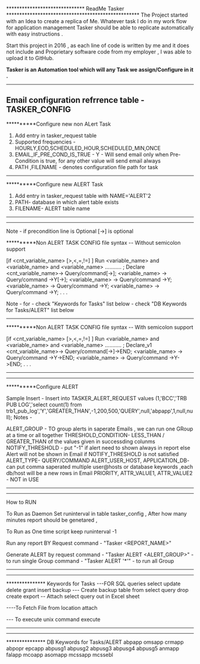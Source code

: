 ****************************** ReadMe Tasker  ***************************************************
The Project started with an Idea to create a replica of Me.
Whatever task I do in my work flow for application management Tasker should be able to replicate automatically  with easy instructions .

Start this project in 2016 , as each line of code is written by me and it does not include and Proprietary software code from my employer ,
I was able to upload it to GitHub.

<b>Tasker is an Automation tool which will any Task we assign/Configure in it .</b>




-----------------------------------------------------------
Email configuration refrrence table - TASKER_CONFIG
---------------------------------------------------------------

**********Configure new non ALert Task 
1) Add entry in tasker_request table 
2) Supported frequencies - HOURLY,EOD,SCHEDULED_HOUR,SCHEDULED_MIN,ONCE
3) EMAIL_IF_PRE_COND_IS_TRUE - Y - Will send email only when Pre-Condition is true, for any other value will send email always 
4) PATH ,FILENAME - denotes configuration file path for task

---------------------------------------------------------------

**********Configure new ALERT Task 
1) Add entry in tasker_request table with NAME='ALERT'2
2) PATH- database in which alert table exists 
3) FILENAME- ALERT table name 

---------------------------------------------------------------
--------------------------------------------------------------

Note - 
	if precondition line is Optional
	[-><dbkeyword>] is optional


**********Non ALERT TASK CONFIG file syntax -- Without semicolon support

[if <cnt_variable_name> [>,<,=,!=] <value>]
Run <keyword> <variable_name> and <keyword> <variable_name> and <keyword> <variable_name> ........... ;
Declare
<cnt_variable_name>-> Query/command[-><dbkeyword>];
<variable_name> -> Query/command ->Y[-><dbkeyword>];
<variable_name> -> Query/command ->Y;
<variable_name> -> Query/command ->Y;
<variable_name> -> Query/command ->Y;
.
.
.

Note - 
	for <keyword>  - check "Keywords for Tasks" list below 
	<dbkeyword>    - check "DB Keywords for Tasks/ALERT" list below 


---------------------------------------------------------------
**********Non ALERT TASK CONFIG file syntax -- With semicolon support

[if <cnt_variable_name> [>,<,=,!=] <value>]
Run <keyword> <variable_name> and <keyword> <variable_name> and <keyword> <variable_name> ........... ;
Declare_v1
<cnt_variable_name>-> Query/command[-><dbkeyword>]->END;
<variable_name> -> Query/command ->Y->END;
<variable_name> -> Query/command ->Y->END;
.
.
.


---------------------------------------------------------------
--------------------------------------------------------------

**********Configure ALERT

Sample Insert - Insert into TASKER_ALERT_REQUEST values (1,'BCC','TRB PUB LOG','select count(1) from trb1_pub_log','Y','GREATER_THAN',-1,200,500,'QUERY',null,'abpapp',1,null,null);
Notes -

ALERT_GROUP - TO group alerts in saperate Emails , we can run one GRoup at a time or all together 
THRESHOLD_CONDITION- LESS_THAN / GREATER_THAN of the values given in successding colunms
NOTIFY_THRESHOLD - put "-1" if alert need to shown always in report else Alert will not be shown in Email if NOTIFY_THRESHOLD is not satisfied
ALERT_TYPE- QUERY/COMMAND
ALERT_USER_HOST, APPLICATION_DB- can put comma saperated multiple user@hosts or database keywords ,each db/host will be a new rows in Email
PRIORITY, ATTR_VALUE1, ATTR_VALUE2 - NOT in USE 




---------------------------------------------------------------
--------------------------------------------------------------
How to RUN 

To Run as Daemon 
Set runinterval in table tasker_config , After how many minutes report should be genetared ,

To Run as One time script keep runinterval  -1 

 
Run any report BY Request 
 command - "Tasker <REPORT_NAME>"

Generate ALERT by request 
 command - "Tasker ALERT <ALERT_GROUP>" - to run single Group
 command - "Tasker ALERT '*'" - to run all Group


---------------------------------------------------------------
--------------------------------------------------------------

*************** Keywords for Tasks
---FOR SQL queries 
select 
update
delete
grant
insert
backup  --- Create backup table from select query 
drop
create
export  -- Attach select query out in Excel sheet 

----To Fetch File from location
attach

--- To execute unix command
execute

---------------------------------------------------------------
--------------------------------------------------------------

*************** DB Keywords for Tasks/ALERT
abpapp
omsapp
crmapp
abpopr
epcapp
abpusg1
abpusg2
abpusg3
abpusg4
abpusg5
anmapp
falapp
mcoapp
asomapp
mcssapp
mcssebl









 
